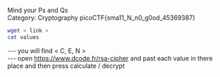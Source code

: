 Mind your Ps and Qs<br>
Category: Cryptography
picoCTF{sma11_N_n0_g0od_45369387}<br>

```bash
wget < link >
cat values
```
--- you will find < C, E, N > <br   >
--- open https://www.dcode.fr/rsa-cipher and past each value in there place and then press calculate / decrypt

